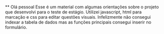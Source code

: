 ** Olá pessoal 
Esse é um material com algumas orientações sobre o projeto que desenvolvi para o teste de estágio.
Utilizei javascript, html para marcação e css para editar questões visuais.
Infelizmente não consegui indexar a tabela de dados mas as funções principais consegui inserir no formulário.

